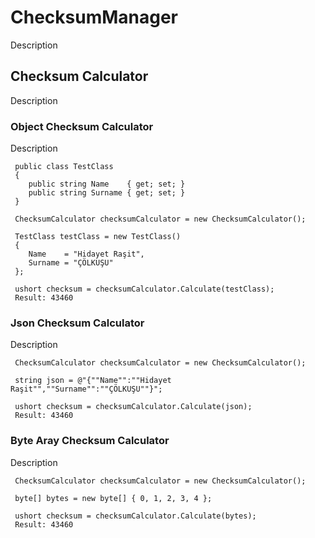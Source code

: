 # ChecksumManager

Description

## Checksum Calculator

Description

###  Object Checksum Calculator

Description

```
 public class TestClass
 {
    public string Name    { get; set; }
    public string Surname { get; set; }
 } 
 
 ChecksumCalculator checksumCalculator = new ChecksumCalculator();

 TestClass testClass = new TestClass()
 {
    Name    = "Hidayet Raşit",
    Surname = "ÇÖLKUŞU"
 };

 ushort checksum = checksumCalculator.Calculate(testClass);
 Result: 43460
```


###  Json Checksum Calculator

Description

```
 ChecksumCalculator checksumCalculator = new ChecksumCalculator();
                        
 string json = @"{""Name"":""Hidayet Raşit"",""Surname"":""ÇÖLKUŞU""}";

 ushort checksum = checksumCalculator.Calculate(json);
 Result: 43460
```

###  Byte Aray Checksum Calculator

Description

```
 ChecksumCalculator checksumCalculator = new ChecksumCalculator();
                        
 byte[] bytes = new byte[] { 0, 1, 2, 3, 4 };

 ushort checksum = checksumCalculator.Calculate(bytes);
 Result: 43460
```
